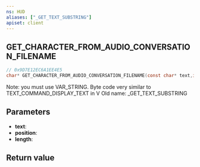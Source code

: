 ```yaml
---
ns: HUD
aliases: ["_GET_TEXT_SUBSTRING"]
apiset: client
---
```

## GET_CHARACTER_FROM_AUDIO_CONVERSATION_FILENAME

```c
// 0x9D7E12EC6A1EE4E5
char* GET_CHARACTER_FROM_AUDIO_CONVERSATION_FILENAME(const char* text,int position,int length);
```

Note: you must use VAR_STRING. Byte code very similar to TEXT_COMMAND_DISPLAY_TEXT in V
Old name: _GET_TEXT_SUBSTRING

## Parameters
* **text**:
* **position**:
* **length**:

## Return value